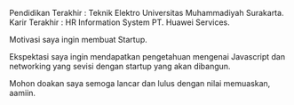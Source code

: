 [//]: # (Ceritakan sedikit tentang latar belakangmu seperti pendidikan terakhir atau pekerjaan sebelumnya)
Pendidikan Terakhir : Teknik Elektro Universitas Muhammadiyah Surakarta.
Karir Terakhir : HR Information System PT. Huawei Services.

[//]: # (Motivasi apa yang mendorongmu untuk ikut program coding bootcamp di Hacktiv8?)
Motivasi saya ingin membuat Startup.

[//]: # (Beri tahu kami, apa yang ingin kamu dapatkan di Hacktiv8 dan apa yang ingin kamu capai setelah lulus dari sini?)
Ekspektasi saya ingin mendapatkan pengetahuan mengenai Javascript dan networking yang sevisi dengan startup yang akan dibangun.

[//]: # (Apakah ada hal lain yang ingin disampaikan? Bila ada, kamu bebas untuk menuliskannya)
Mohon doakan saya semoga lancar dan lulus dengan nilai memuaskan, aamiin.
